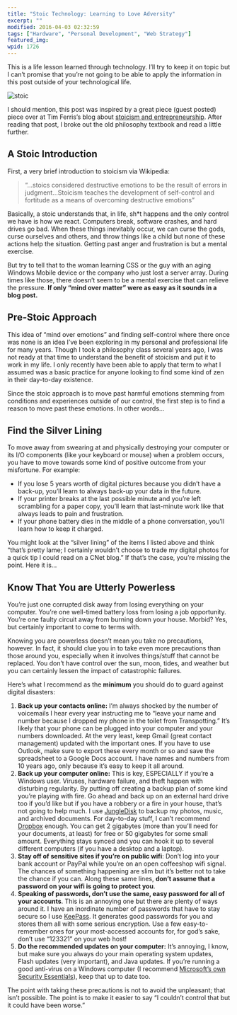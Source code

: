 ```yaml
---
title: "Stoic Technology: Learning to Love Adversity"
excerpt: ""
modified: 2016-04-03 02:32:59
tags: ["Hardware", "Personal Development", "Web Strategy"]
featured_img:
wpid: 1726
---
```



This is a life lesson learned through technology. I’ll try to keep it on topic but I can’t promise that you’re not going to be able to apply the information in this post outside of your technological life.

![stoic](/_images/2011/02/stoic.jpg)

I should mention, this post was inspired by a great piece (guest posted) piece over at Tim Ferris’s blog about [stoicism and entrepreneurship](http://www.fourhourworkweek.com/blog/2009/04/13/stoicism-101-a-practical-guide-for-entrepreneurs/). After reading that post, I broke out the old philosophy textbook and read a little further.
## A Stoic Introduction

First, a very brief introduction to stoicism via Wikipedia:

> “…stoics considered destructive emotions to be the result of errors in judgment…Stoicism teaches the development of self-control and fortitude as a means of overcoming destructive emotions”

Basically, a stoic understands that, in life, sh\*t happens and the only control we have is how we react. Computers break, software crashes, and hard drives go bad. When these things inevitably occur, we can curse the gods, curse ourselves and others, and throw things like a child but none of these actions help the situation. Getting past anger and frustration is but a mental exercise.

But try to tell that to the woman learning CSS or the guy with an aging Windows Mobile device or the company who just lost a server array. During times like those, there doesn’t seem to be a mental exercise that can relieve the pressure. **If only “mind over matter” were as easy as it sounds in a blog post.**
## Pre-Stoic Approach

This idea of “mind over emotions” and finding self-control where there once was none is an idea I’ve been exploring in my personal and professional life for many years. Though I took a philosophy class several years ago, I was not ready at that time to understand the benefit of stoicism and put it to work in my life. I only recently have been able to apply that term to what I assumed was a basic practice for anyone looking to find some kind of zen in their day-to-day existence.

Since the stoic approach is to move past harmful emotions stemming from conditions and experiences outside of our control, the first step is to find a reason to move past these emotions. In other words…
## Find the Silver Lining

To move away from swearing at and physically destroying your computer or its I/O components (like your keyboard or mouse) when a problem occurs, you have to move towards some kind of positive outcome from your misfortune. For example:

- If you lose 5 years worth of digital pictures because you didn’t have a back-up, you’ll learn to always back-up your data in the future.
- If your printer breaks at the last possible minute and you’re left scrambling for a paper copy, you’ll learn that last-minute work like that always leads to pain and frustration.
- If your phone battery dies in the middle of a phone conversation, you’ll learn how to keep it charged.

You might look at the “silver lining” of the items I listed above and think “that’s pretty lame; I certainly wouldn’t choose to trade my digital photos for a quick tip I could read on a CNet blog.” If that’s the case, you’re missing the point. Here it is…
## Know That You are Utterly Powerless

You’re just one corrupted disk away from losing everything on your computer. You’re one well-timed battery loss from losing a job opportunity. You’re one faulty circuit away from burning down your house. Morbid? Yes, but certainly important to come to terms with.

Knowing you are powerless doesn’t mean you take no precautions, however. In fact, it should clue you in to take even more precautions than those around you, especially when it involves things/stuff that cannot be replaced. You don’t have control over the sun, moon, tides, and weather but you can certainly lessen the impact of catastrophic failures.

Here’s what I recommend as the **minimum** you should do to guard against digital disasters:

1. **Back up your contacts online:** I’m always shocked by the number of voicemails I hear every year instructing me to “leave your name and number because I dropped my phone in the toilet from Transpotting.” It’s likely that your phone can be plugged into your computer and your numbers downloaded. At the very least, keep Gmail (great contact management) updated with the important ones. If you have to use Outlook, make sure to export these every month or so and save the spreadsheet to a Google Docs account. I have names and numbers from 10 years ago, only because it’s easy to keep it all around.
2. **Back up your computer online:** This is key, ESPECIALLY if you’re a Windows user. Viruses, hardware failure, and theft happen with disturbing regularity. By putting off creating a backup plan of some kind you’re playing with fire. Go ahead and back up on an external hard drive too if you’d like but if you have a robbery or a fire in your house, that’s not going to help much. I use [JungleDisk](https://www.jungledisk.com/) to backup my photos, music, and archived documents. For day-to-day stuff, I can’t recommend [Dropbox](https://www.dropbox.com/referrals/NTY0Mjc1OQ) enough. You can get 2 gigabytes (more than you’ll need for your documents, at least) for free or 50 gigabytes for some small amount. Everything stays synced and you can hook it up to several different computers (if you have a desktop and a laptop).
3. **Stay off of sensitive sites if you’re on public wifi**: Don’t log into your bank account or PayPal while you’re on an open coffeeshop wifi signal. The chances of something happening are slim but it’s better not to take the chance if you can. Along these same lines, **don’t assume that a password on your wifi is going to protect you**.
4. **Speaking of passwords, don’t use the same, easy password for all of your accounts**. This is an annoying one but there are plenty of ways around it. I have an inordinate number of passwords that have to stay secure so I use [KeePass](http://keepass.info/). It generates good passwords for you and stores them all with some serious encryption. Use a few easy-to-remember ones for your most-accessed accounts for, for god’s sake, don’t use “123321” on your web host!
5. **Do the recommended updates on your computer:** It’s annoying, I know, but make sure you always do your main operating system updates, Flash updates (very important), and Java updates. If you’re running a good anti-virus on a Windows computer (I recommend [Microsoft’s own Security Essentials](http://www.microsoft.com/security_essentials/)), keep that up to date too.

The point with taking these precautions is not to avoid the unpleasant; that isn’t possible. The point is to make it easier to say “I couldn’t control that but it could have been worse.”
